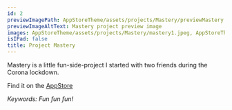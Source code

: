 ```yaml
---
id: 2
previewImagePath: AppStoreTheme/assets/projects/Mastery/previewMastery.jpg
previewImageAltText: Mastery project preview image
images: AppStoreTheme/assets/projects/Mastery/mastery1.jpeg, AppStoreTheme/assets/projects/Mastery/mastery2.jpeg, AppStoreTheme/assets/projects/Mastery/mastery3.jpeg, AppStoreTheme/assets/projects/Mastery/mastery4.jpeg, AppStoreTheme/assets/projects/Mastery/mastery5.jpeg
isIPad: false
title: Project Mastery
---
```

Mastery is a little fun-side-project I started with two friends during the Corona lockdown.

Find it on the [AppStore](https://apps.apple.com/de/app/mastery/id1505729910?l=en)

*Keywords: Fun fun fun!*
